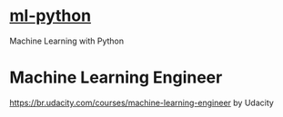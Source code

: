 # [ml-python](README.md)
Machine Learning with Python


# Machine Learning Engineer
https://br.udacity.com/courses/machine-learning-engineer
by Udacity


